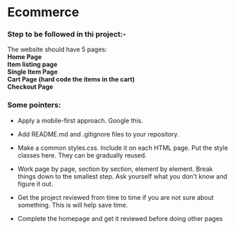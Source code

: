 # Ecommerce
### Step to be followed in thi project:-

The website should have 5 pages:<br>
<b>Home Page</b><br>
<b>Item listing page</b><br>
<b>Single Item Page</b><br>
<b>Cart Page (hard code the items in the cart)</b><br>
<b>Checkout Page</b>

### Some pointers:

* Apply a mobile-first approach. Google this.
* Add README.md and .gitignore files to your repository.
* Make a common styles.css. Include it on each HTML page. Put the style classes here. They can be gradually reused.
* Work page by page, section by section, element by element. Break things down to the smallest step. Ask yourself what you don't know and figure it out.
* Get the project reviewed from time to time if you are not sure about something. This is will help save time.

* Complete the homepage and get it reviewed before doing other pages